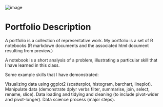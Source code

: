 ![image](https://user-images.githubusercontent.com/90775903/146059414-25fc9a86-a00d-4c32-87b8-ed5aa7fbf0b6.png)


# Portfolio Description

A portfolio is a collection of representative work.   My portfolio is a set of R notebooks  (R markdown documents and the associated html document resulting from preview.)


A notebook is a short analysis of a problem, illustrating a particular skill that I have learned in this class.


Some example skills that I have demonstrated:

Visualizing data using ggplot2 (scatterplot, histogram, barchart, lineplot).
Manipulate data (demonstrate dplyr verbs   filter, summarise, join, select, rename, slice).
Data loading and tidying and cleaning (to include    pivot-wider   and pivot-longer).
Data science process (major steps).
